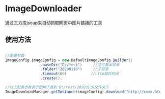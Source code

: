 # ImageDownloader
通过三方库jsoup来自动抓取网页中图片链接的工具



## 使用方法

```java

//配置参数
ImageConfig imageConfig = new DefaultImageConfig.Builder()
                .baseDir("D:/test")     //文件基本目录
                .folder("20200110")     //子目录
                .timeout(60)           //http超时时间
                .create();

//以上配置参数表示图片下载到 D:/test/20200110文件夹下
ImageDownloadManager.getInstance(imageConfig).download("http://xxxx.html");
```